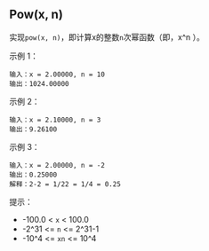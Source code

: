 ## Pow(x, n)

实现`pow(x, n)`，即计算x的整数`n`次幂函数（即，x^n ）。


示例 1：
```
输入：x = 2.00000, n = 10
输出：1024.00000
```
示例 2：
```
输入：x = 2.10000, n = 3
输出：9.26100
```
示例 3：
```
输入：x = 2.00000, n = -2
输出：0.25000
解释：2-2 = 1/22 = 1/4 = 0.25
```

提示：

* -100.0 < `x` < 100.0
* -2^31 <= `n` <= 2^31-1 
* -10^4 <= `xn` <= 10^4